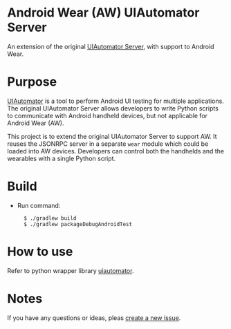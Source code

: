 # Android Wear (AW) UIAutomator Server

An extension of the original [UIAutomator Server](https://github.com/xiaocong/android-uiautomator-server),
with support to Android Wear.

# Purpose

[UIAutomator](https://developer.android.com/training/testing/ui-testing/uiautomator-testing.html) is a
tool to perform Android UI testing for multiple applications. The original UIAutomator Server allows
developers to write Python scripts to communicate with Android handheld devices, but not applicable for
Android Wear (AW). 

This project is to extend the original UIAutomator Server to support AW. It reuses the JSONRPC
server in a separate `wear` module which could be loaded into AW devices. Developers
can control both the handhelds and the wearables with a single Python script.

# Build

- Run command:

        $ ./gradlew build
        $ ./gradlew packageDebugAndroidTest

# How to use

Refer to python wrapper library [uiautomator](https://github.com/xiaocong/uiautomator).

# Notes

If you have any questions or ideas, pleas [create a new issue](https://github.com/presto-osu/aw-uiautomator-server/issues/new).
